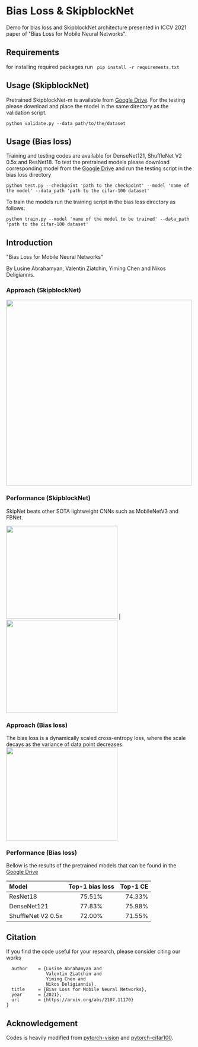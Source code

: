 # Bias Loss & SkipblockNet
Demo for bias loss and SkipblockNet architecture presented in ICCV 2021 paper of "Bias Loss for Mobile Neural Networks".

## Requirements
for installing required packages run
` pip install -r requirements.txt`

## Usage (SkipblockNet)
Pretrained SkipblockNet-m is available from [Google Drive](https://drive.google.com/drive/folders/1G3UR8wtTFB8S-9Fp6sRtfn9Vtfb6XcTU?usp=sharing). For the testing please download and place the model in the same directory as the validation script.

`python validate.py --data path/to/the/dataset`

## Usage (Bias loss)
Training and testing codes are available for DenseNet121, ShuffleNet V2 0.5x and ResNet18. To test the pretrained models please download corresponding model from the [Google Drive](https://drive.google.com/drive/u/0/folders/1G3UR8wtTFB8S-9Fp6sRtfn9Vtfb6XcTU) and run the testing script in the bias loss directory

`python test.py --checkpoint 'path to the checkpoint' --model 'name of the model' --data_path 'path to the cifar-100 dataset'`

To train the models run the training script in the bias loss directory as follows:

`python train.py --model 'name of the model to be trained' --data_path 'path to the cifar-100 dataset'`

## Introduction
"Bias Loss for Mobile Neural Networks"

By Lusine Abrahamyan, Valentin Ziatchin, Yiming Chen and Nikos Deligiannis.
### Approach (SkipblockNet)
<img src="https://github.com/lusinlu/skipnet_evaluation/blob/main/figures/architecture.png" width="500" height="500">

### Performance (SkipblockNet)
SkipNet beats other SOTA lightweight CNNs such as MobileNetV3 and FBNet.

<img src="https://github.com/lusinlu/skipnet_evaluation/blob/main/figures/flops_vs_top1.png" width="300" height="250"> |
<img src="https://github.com/lusinlu/skipnet_evaluation/blob/main/figures/params_vs_top1.png" width="300" height="250">

### Approach (Bias loss)
The bias loss is a dynamically scaled cross-entropy loss, where the scale decays as the variance of data point decreases.
<img src="https://github.com/lusinlu/skipnet_evaluation/blob/main/figures/biasloss.png" width="300" height="250">

### Performance (Bias loss)
Bellow is the results of the pretrained models that can be found in the [Google Drive](https://drive.google.com/drive/u/0/folders/1G3UR8wtTFB8S-9Fp6sRtfn9Vtfb6XcTU)

| Model         | Top-1 bias loss | Top-1 CE |
| :------------ |:---------------:| -----:|
| ResNet18            | 75.51%    |   74.33% |
| DenseNet121         | 77.83%    |   75.98% |
| ShuffleNet V2 0.5x  | 72.00%    |   71.55% |

## Citation
If you find the code useful for your research, please consider citing our works

```@article{abrahamyanbias,
  author    = {Lusine Abrahamyan and
               Valentin Ziatchin and
               Yiming Chen and
               Nikos Deligiannis},
  title     = {Bias Loss for Mobile Neural Networks},
  year      = {2021},
  url       = {https://arxiv.org/abs/2107.11170}
}
```

## Acknowledgement
Codes is heavily modified from [pytorch-vision](https://github.com/pytorch/vision/blob/master/torchvision/models/resnet.py) and [pytorch-cifar100](https://github.com/weiaicunzai/pytorch-cifar100). 



